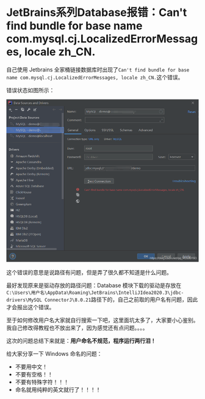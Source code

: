 # JetBrains系列Database报错：Can't find bundle for base name com.mysql.cj.LocalizedErrorMessages, locale zh_CN.

自己使用 Jetbrains 全家桶链接数据库时出现了`Can't find bundle for base name com.mysql.cj.LocalizedErrorMessages, locale zh_CN.`这个错误。

错误状态如图所示：

![image.png](https://raw.githubusercontent.com/wlynxg/pic/main/2025/06/01/20250601-173357.png)

这个错误的意思是说路径有问题，但是弄了很久都不知道是什么问题。

最好发现原来是驱动存放的路径问题：Database 模块下载的驱动是存放在 `C:\Users\用户名\AppData\Roaming\JetBrains\IntelliJIdea2020.3\jdbc-drivers\MySQL ConnectorJ\8.0.21`路径下的，自己之前取的用户名有问题，因此才会报出这个错误。

至于如何修改用户名大家就自行搜索一下吧，这里面坑太多了，大家要小心鉴别。我自己修改得教程也不放出来了，因为感觉还有点问题。。。。



这次的问题总结下来就是：**用户命名不规范，程序运行两行泪！**

给大家分享一下 Windows 命名的问题：

- 不要用中文！
- 不要有空格！！
- 不要有特殊字符！！！
- 命名就用纯粹的英文就行了！！！！